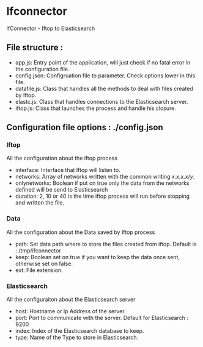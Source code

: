 # Ifconnector
IfConnector - Iftop to Elasticsearch

## File structure :

* app.js: Entry point of the application, will just check if no fatal error in the configuration file.
* config.json: Configruation file to parameter. Check options lower in this file.
* datafile.js: Class that handles all the methods to deal with files created by Iftop.
* elastc.js: Class that handles connections to the Elasticsearch server.
* iftop.js: Class that launches the process and handle his closure.

## Configuration file options : ./config.json

### Iftop

All the configuration about the iftop process

* interface: Interface that Iftop will listen to.
* networks: Array of networks written with the common writing _x.x.x.x/y_.
* onlynetworks: Boolean if put on true only the data from the networks defined will be send to Elasticsearch
* duration: 2, 10 or 40 is the time iftop process will run before stopping and written the file.

### Data

All the configuration about the Data saved by Iftop process

* path: Set data path where to store the files created from iftop. Default is : /tmp/ifconnector
* keep: Boolean set on true if you want to keep the data once sent, otherwise set on false.
* ext: File extension.

### Elasticsearch

All the configuraiton about the Elasticsearch server

* host: Hostname or Ip Address of the server.
* port: Port to communicate with the server. Default for Elasticsearch : 9200
* index: Index of the Elasticsearch database to keep.
* type: Name of the Type to store in Elasticsearch.